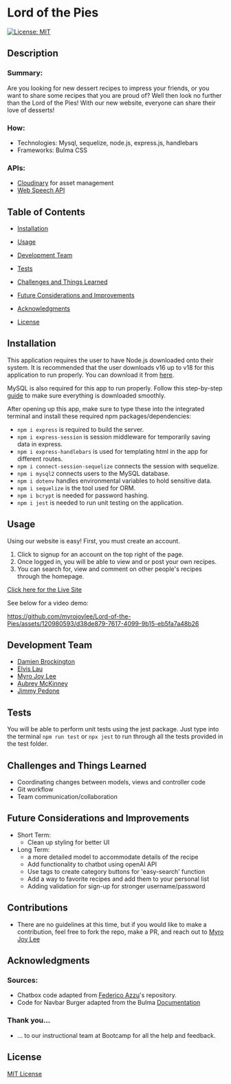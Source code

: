 # Lord of the Pies

[![License: MIT](https://img.shields.io/badge/License-MIT-yellow.svg)](https://opensource.org/licenses/MIT)

## Description

### Summary:

Are you looking for new dessert recipes to impress your friends, or you want to share some recipes that you are proud of? Well then look no further than the Lord of the Pies! With our new website, everyone can share their love of desserts!

### How:

- Technologies: Mysql, sequelize, node.js, express.js, handlebars
- Frameworks: Bulma CSS

### APIs:

- [Cloudinary](https://cloudinary.com/documentation/cloudinary_get_started) for asset management
- [Web Speech API](https://developer.mozilla.org/en-US/docs/Web/API/Web_Speech_API/Using_the_Web_Speech_API)

## Table of Contents

- [Installation](#installation)

- [Usage](#usage)

- [Development Team](#development-team)

- [Tests](#tests)

- [Challenges and Things Learned](#challenges-and-things-learned)

- [Future Considerations and Improvements](#future-considerations-and-improvements)

- [Acknowledgments](#acknowledgements)

- [License](#license)

## Installation

This application requires the user to have Node.js downloaded onto their system. It is recommended that the user downloads v16 up to v18 for this application to run properly. You can download it from [here](https://nodejs.org/en/blog/release/v16.16.0).

MySQL is also required for this app to run properly. Follow this step-by-step [guide](https://coding-boot-camp.github.io/full-stack/mysql/mysql-installation-guide) to make sure everything is downloaded smoothly.

After opening up this app, make sure to type these into the integrated terminal and install these required npm packages/dependencies:

- `npm i express` is required to build the server.
- `npm i express-session` is session middleware for temporarily saving data in express.
- `npm i express-handlebars` is used for templating html in the app for different routes.
- `npm i connect-session-sequelize` connects the session with sequelize.
- `npm i mysql2` connects users to the MySQL database.
- `npm i dotenv` handles environmental variables to hold sensitive data.
- `npm i sequelize` is the tool used for ORM.
- `npm i bcrypt` is needed for password hashing.
- `npm i jest` is needed to run unit testing on the application.

## Usage

Using our website is easy! First, you must create an account.

1. Click to signup for an account on the top right of the page.
2. Once logged in, you will be able to view and or post your own recipes.
3. You can search for, view and comment on other people's recipes through the homepage.

[Click here for the Live Site](https://lord-of-the-pies-f3c957a9b4a8.herokuapp.com/)

See below for a video demo:

https://github.com/myrojoylee/Lord-of-the-Pies/assets/120980593/d38de879-7617-4099-9b15-eb5fa7a48b26

## Development Team

- [Damien Brockington](https://github.com/damez21)
- [Elvis Lau](https://github.com/elvislau74)
- [Myro Joy Lee](https://github.com/myrojoylee)
- [Aubrey McKinney](https://github.com/shadowasders)
- [Jimmy Pedone](https://github.com/JimmyPedone)

## Tests

You will be able to perform unit tests using the jest package. Just type into the terminal `npm run test` or `npx jest` to run through all the tests provided in the test folder.

## Challenges and Things Learned

- Coordinating changes between models, views and controller code
- Git workflow
- Team communication/collaboration

## Future Considerations and Improvements

- Short Term:
  - Clean up styling for better UI
- Long Term:
  - a more detailed model to accommodate details of the recipe
  - Add functionality to chatbot using openAI API
  - Use tags to create category buttons for 'easy-search' function
  - Add a way to favorite recipes and add them to your personal list
  - Adding validation for sign-up for stronger username/password

## Contributions

- There are no guidelines at this time, but if you would like to make a contribution, feel free to fork the repo, make a PR, and reach out to [Myro Joy Lee](mailto:myro.joy.olida.092282@gmail.com)

## Acknowledgments

### Sources:

- Chatbox code adapted from [Federico Azzu](https://github.com/federicoazzu/mscbot)'s repository.
- Code for Navbar Burger adapted from the Bulma [Documentation](https://bulma.io/documentation/components/navbar/#navbar-burger)

### Thank you...

- ... to our instructional team at Bootcamp for all the help and feedback.

## License

[MIT License](https://opensource.org/licenses/MIT)
